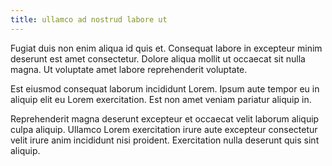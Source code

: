 ```yaml
---
title: ullamco ad nostrud labore ut
---
```


Fugiat duis non enim aliqua id quis et. Consequat labore in excepteur minim deserunt est amet consectetur. Dolore aliqua mollit ut occaecat sit nulla magna. Ut voluptate amet labore reprehenderit voluptate.

Est eiusmod consequat laborum incididunt Lorem. Ipsum aute tempor eu in aliquip elit eu Lorem exercitation. Est non amet veniam pariatur aliquip in.

Reprehenderit magna deserunt excepteur et occaecat velit laborum aliquip culpa aliquip. Ullamco Lorem exercitation irure aute excepteur consectetur velit irure anim incididunt nisi proident. Exercitation nulla deserunt quis sint aliquip.